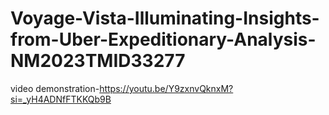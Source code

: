 # Voyage-Vista-Illuminating-Insights-from-Uber-Expeditionary-Analysis-NM2023TMID33277
video demonstration-https://youtu.be/Y9zxnvQknxM?si=_yH4ADNfFTKKQb9B
